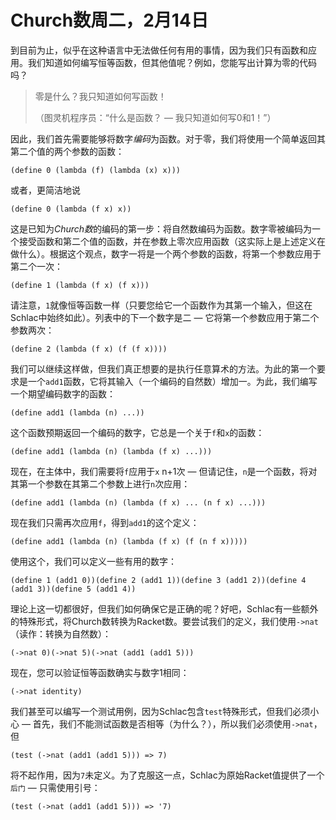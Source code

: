 # Church数周二，2月14日

到目前为止，似乎在这种语言中无法做任何有用的事情，因为我们只有函数和应用。我们知道如何编写恒等函数，但其他值呢？例如，您能写出计算为零的代码吗？

> 零是什么？我只知道如何写函数！
> 
> （图灵机程序员：“什么是函数？ — 我只知道如何写0和1！”）

因此，我们首先需要能够将数字*编码*为函数。对于零，我们将使用一个简单返回其第二个值的两个参数的函数：

```
(define 0 (lambda (f) (lambda (x) x)))
```

或者，更简洁地说

```
(define 0 (lambda (f x) x))
```

这是已知为*Church数*的编码的第一步：将自然数编码为函数。数字零被编码为一个接受函数和第二个值的函数，并在参数上零次应用函数（这实际上是上述定义在做什么）。根据这个观点，数字一将是一个两个参数的函数，将第一个参数应用于第二个一次：

```
(define 1 (lambda (f x) (f x)))
```

请注意，`1`就像恒等函数一样（只要您给它一个函数作为其第一个输入，但这在Schlac中始终如此）。列表中的下一个数字是二 — 它将第一个参数应用于第二个参数两次：

```
(define 2 (lambda (f x) (f (f x))))
```

我们可以继续这样做，但我们真正想要的是执行任意算术的方法。为此的第一个要求是一个`add1`函数，它将其输入（一个编码的自然数）增加一。为此，我们编写一个期望编码数字的函数：

```
(define add1 (lambda (n) ...))
```

这个函数预期返回一个编码的数字，它总是一个关于`f`和`x`的函数：

```
(define add1 (lambda (n) (lambda (f x) ...)))
```

现在，在主体中，我们需要将`f`应用于`x` n+1次 — 但请记住，`n`是一个函数，将对其第一个参数在其第二个参数上进行`n`次应用：

```
(define add1 (lambda (n) (lambda (f x) ... (n f x) ...)))
```

现在我们只需再次应用`f`，得到`add1`的这个定义：

```
(define add1 (lambda (n) (lambda (f x) (f (n f x)))))
```

使用这个，我们可以定义一些有用的数字：

```
(define 1 (add1 0))(define 2 (add1 1))(define 3 (add1 2))(define 4 (add1 3))(define 5 (add1 4))
```

理论上这一切都很好，但我们如何确保它是正确的呢？好吧，Schlac有一些额外的特殊形式，将Church数转换为Racket数。要尝试我们的定义，我们使用`->nat`（读作：转换为自然数）：

```
(->nat 0)(->nat 5)(->nat (add1 (add1 5)))
```

现在，您可以验证恒等函数确实与数字1相同：

```
(->nat identity)
```

我们甚至可以编写一个测试用例，因为Schlac包含`test`特殊形式，但我们必须小心 — 首先，我们不能测试函数是否相等（为什么？），所以我们必须使用`->nat`，但

```
(test (->nat (add1 (add1 5))) => 7)
```

将不起作用，因为`7`未定义。为了克服这一点，Schlac为原始Racket值提供了一个`后门` — 只需使用引号：

```
(test (->nat (add1 (add1 5))) => '7)
```
